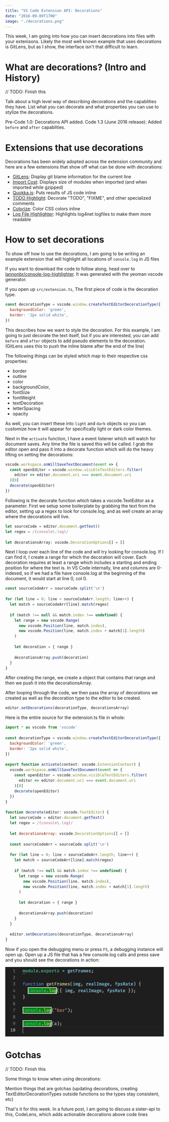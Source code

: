 ```yaml
---
title: "VS Code Extension API: Decorations"
date: "2018-09-09T1700"
image: "./decorations.png"
---
```


This week, I am going into how you can insert decorations into files with your extenisons. Likely the most well known example that uses decorations is GitLens, but as I show, the interface isn't that difficult to learn.

<!-- end -->

# What are decorations? (Intro and History)

// TODO: Finish this

Talk about a high level way of describing decorations and the capablities they have. List what you can decorate and what properties you can use to stylize the decorations.

Pre-Code 1.0: Decorations API added.
Code 1.3 (June 2016 release): Added `before` and `after` capablities.

# Extensions that use decorations

Decorations has been widely adopted across the extension community and here are a few extensions that show off what can be done with decorations:

* [GitLens](https://marketplace.visualstudio.com/items?itemName=eamodio.gitlens): Display git blame information for the current line
* [Import Cost](https://marketplace.visualstudio.com/items?itemName=wix.vscode-import-cost): Displays size of modules when imported (and when imported while gzipped)
* [Quokka.js](https://marketplace.visualstudio.com/items?itemName=WallabyJs.quokka-vscode): Puts results of JS code inline
* [TODO Highlight](https://marketplace.visualstudio.com/items?itemName=wayou.vscode-todo-highlight): Decorate "TODO", "FIXME", and other specialized comments
* [Colorize](https://marketplace.visualstudio.com/items?itemName=kamikillerto.vscode-colorize): Color CSS colors inline
* [Log File Highlighter](https://marketplace.visualstudio.com/items?itemName=emilast.LogFileHighlighter): Highlights log4net logfiles to make them more readable

# How to set decorations

To show off how to use the decorations, I am going to be writing an example extension that will highlight all locations of `console.log` in JS files

If you want to download the code to follow along, head over to [lannonbr/console-log-highlighter](https://github.com/lannonbr/console-log-highlighter). It was generated with the yeoman vscode generator.

If you open up `src/extension.ts`, The first piece of code is the decoration type.

```js
const decorationType = vscode.window.createTextEditorDecorationType({
  backgroundColor: 'green',
  border: '2px solid white',
})
```

This describes how we want to style the decoration. For this example, I am going to just decorate the text itself, but if you are interested, you can add `before` and `after` objects to add pseudo elements to the decoration. (GitLens uses this to push the inline blame after the end of the line)

The following things can be styled which map to their respective css properties:

* border
* outline
* color
* backgroundColor,
* fontSize
* fontWeight
* textDecoration
* letterSpacing
* opacity

As well, you can insert these into `light` and `dark` objects so you can customize how it will appear for specifically light or dark color themes.

Next in the `activate` function, I have a event listener which will watch for document saves. Any time the file is saved this will be called. I grab the editor open and pass it into a decorate function which will do the heavy lifting on setting the decorations:

```js
vscode.workspace.onWillSaveTextDocument(event => {
  const openEditor = vscode.window.visibleTextEditors.filter(
    editor => editor.document.uri === event.document.uri
  )[0]
  decorate(openEditor)
})
```

Following is the decorate function which takes a vscode.TextEditor as a parameter. First we setup some boilerplate by grabbing the text from the editor, setting up a regex to look for console.log, and as well create an array where the decorations will live.

```js
let sourceCode = editor.document.getText()
let regex = /(console\.log)/

let decorationsArray: vscode.DecorationOptions[] = []
```

Next I loop over each line of the code and will try looking for console.log. If I can find it, I create a range for which the decoration will cover. Each decoration requires at least a range which includes a starting and ending position for where the text is. In VS Code internally, line and columns are 0-indexed, so if we had a file have console.log at the beginning of the document, it would start at line 0, col 0.

```js
const sourceCodeArr = sourceCode.split('\n')

for (let line = 0; line < sourceCodeArr.length; line++) {
  let match = sourceCodeArr[line].match(regex)

  if (match !== null && match.index !== undefined) {
    let range = new vscode.Range(
      new vscode.Position(line, match.index),
      new vscode.Position(line, match.index + match[1].length)
    )

    let decoration = { range }

    decorationsArray.push(decoration)
  }
}
```

After creating the range, we create a object that contains that range and then we push it into the decorationsArray.

After looping through the code, we then pass the array of decorations we created as well as the decoration type to the editor to be created.

```js
editor.setDecorations(decorationType, decorationsArray)
```

Here is the entire source for the extension.ts file in whole:

```js
import * as vscode from 'vscode'

const decorationType = vscode.window.createTextEditorDecorationType({
  backgroundColor: 'green',
  border: '2px solid white',
})

export function activate(context: vscode.ExtensionContext) {
  vscode.workspace.onWillSaveTextDocument(event => {
    const openEditor = vscode.window.visibleTextEditors.filter(
      editor => editor.document.uri === event.document.uri
    )[0]
    decorate(openEditor)
  })
}

function decorate(editor: vscode.TextEditor) {
  let sourceCode = editor.document.getText()
  let regex = /(console\.log)/

  let decorationsArray: vscode.DecorationOptions[] = []

  const sourceCodeArr = sourceCode.split('\n')

  for (let line = 0; line < sourceCodeArr.length; line++) {
    let match = sourceCodeArr[line].match(regex)

    if (match !== null && match.index !== undefined) {
      let range = new vscode.Range(
        new vscode.Position(line, match.index),
        new vscode.Position(line, match.index + match[1].length)
      )

      let decoration = { range }

      decorationsArray.push(decoration)
    }
  }

  editor.setDecorations(decorationType, decorationsArray)
}
```

Now if you open the debugging menu or press `F5`, a debugging instance will open up. Open up a JS file that has a few console.log calls and press save and you should see the decorations in action:

![console.log's decorated](console-log.png)

# Gotchas

// TODO: Finish this

Some things to know when using decorations:

Mention things that are gotchas (updating decorations, creating TextEditorDecorationTypes outside functions so the types stay consistent, etc)

That's it for this week. In a future post, I am going to discuss a sister-api to this, CodeLens, which adds actionable decorations above code lines
